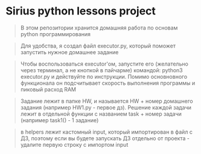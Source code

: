 # Sirius python lessons project

> В этом репозитории хранится домашняя работа по основам python программирования

> Для удобства, я создал файл executor.py, который поможет запустить нужное домашнее задание

> Чтобы воспользоваться executor'ом, запустите его (желательно через терминал, а не кнопкой в пайчарме)
> командой: python3 executor.py и действуйте по инструкции. Помимо основновного функционала он подсчитывает скорость
> выполнения программы и пиковый расход RAM

> Задание лежит в папке HW, и называется HW + номер домашнего задания (например HW1.py - первое дз).
> Решение каждой задачи лежит в отдельной функции с названием task + номер задачи (например task1() - 1 задание)

> в helpers лежит кастомный input, который импортирован в файл с ДЗ, поэтому если вы будете запускать ДЗ отдельно от
> проекта - удалите первую строку с импортом input
